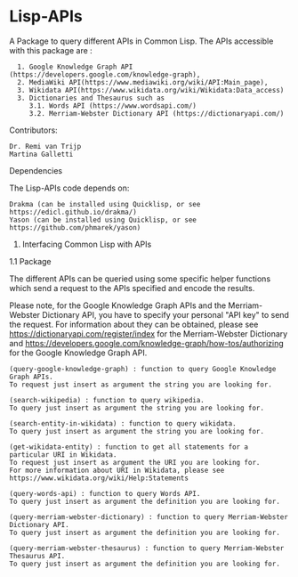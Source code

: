 # Lisp-APIs

A Package to query different APIs in Common Lisp. The APIs accessible with this package are : 

      1. Google Knowledge Graph API (https://developers.google.com/knowledge-graph), 
      2. MediaWiki API(https://www.mediawiki.org/wiki/API:Main_page), 
      3. Wikidata API(https://www.wikidata.org/wiki/Wikidata:Data_access)
      3. Dictionaries and Thesaurus such as 
         3.1. Words API (https://www.wordsapi.com/)
         3.2. Merriam-Webster Dictionary API (https://dictionaryapi.com/)

Contributors:

    Dr. Remi van Trijp
    Martina Galletti
    
Dependencies

The Lisp-APIs code depends on:

    Drakma (can be installed using Quicklisp, or see https://edicl.github.io/drakma/)
    Yason (can be installed using Quicklisp, or see https://github.com/phmarek/yason)

1. Interfacing Common Lisp with APIs

1.1 Package

The different APIs can be queried using some specific helper functions which send a request to the APIs specified and encode the results. 

Please note, for the Google Knowledge Graph APIs and the Merriam-Webster Dictionary API, you have to specify your personal "API key" to send the request. For information about they can be obtained, please see https://dictionaryapi.com/register/index for the Merriam-Webster Dictionary and https://developers.google.com/knowledge-graph/how-tos/authorizing for the Google Knowledge Graph API. 

    (query-google-knowledge-graph) : function to query Google Knowledge Graph APIs. 
    To request just insert as argument the string you are looking for.
    
    (search-wikipedia) : function to query wikipedia. 
    To query just insert as argument the string you are looking for. 
    
    (search-entity-in-wikidata) : function to query wikidata. 
    To query just insert as argument the string you are looking for. 
    
    (get-wikidata-entity) : function to get all statements for a particular URI in Wikidata. 
    To request just insert as argument the URI you are looking for. 
    For more information about URI in Wikidata, please see https://www.wikidata.org/wiki/Help:Statements 
    
    (query-words-api) : function to query Words API. 
    To query just insert as argument the definition you are looking for. 
    
    (query-merriam-webster-dictionary) : function to query Merriam-Webster Dictionary API. 
    To query just insert as argument the definition you are looking for. 
    
    (query-merriam-webster-thesaurus) : function to query Merriam-Webster Thesaurus API. 
    To query just insert as argument the definition you are looking for. 
    



